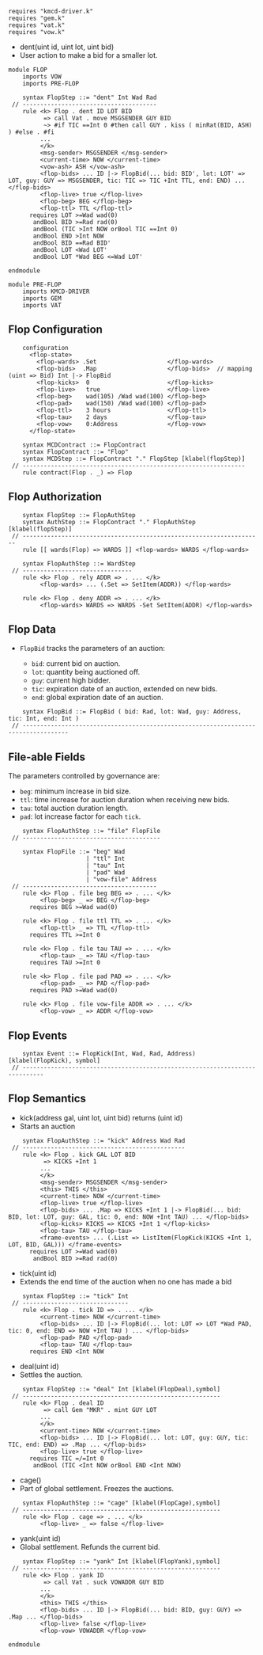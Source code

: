 ```k
requires "kmcd-driver.k"
requires "gem.k"
requires "vat.k"
requires "vow.k"
```

- dent(uint id, uint lot, uint bid)
- User action to make a bid for a smaller lot.

```k
module FLOP
    imports VOW
    imports PRE-FLOP

    syntax FlopStep ::= "dent" Int Wad Rad
 // --------------------------------------
    rule <k> Flop . dent ID LOT BID
          => call Vat . move MSGSENDER GUY BID
          ~> #if TIC ==Int 0 #then call GUY . kiss ( minRat(BID, ASH) ) #else . #fi
         ...
         </k>
         <msg-sender> MSGSENDER </msg-sender>
         <current-time> NOW </current-time>
         <vow-ash> ASH </vow-ash>
         <flop-bids> ... ID |-> FlopBid(... bid: BID', lot: LOT' => LOT, guy: GUY => MSGSENDER, tic: TIC => TIC +Int TTL, end: END) ... </flop-bids>
         <flop-live> true </flop-live>
         <flop-beg> BEG </flop-beg>
         <flop-ttl> TTL </flop-ttl>
      requires LOT >=Wad wad(0)
       andBool BID >=Rad rad(0)
       andBool (TIC >Int NOW orBool TIC ==Int 0)
       andBool END >Int NOW
       andBool BID ==Rad BID'
       andBool LOT <Wad LOT'
       andBool LOT *Wad BEG <=Wad LOT'
```

```k
endmodule
```

```k
module PRE-FLOP
    imports KMCD-DRIVER
    imports GEM
    imports VAT
```

Flop Configuration
------------------

```k
    configuration
      <flop-state>
        <flop-wards> .Set                    </flop-wards>
        <flop-bids>  .Map                    </flop-bids>  // mapping (uint => Bid) Int |-> FlopBid
        <flop-kicks>  0                      </flop-kicks>
        <flop-live>   true                   </flop-live>
        <flop-beg>    wad(105) /Wad wad(100) </flop-beg>
        <flop-pad>    wad(150) /Wad wad(100) </flop-pad>
        <flop-ttl>    3 hours                </flop-ttl>
        <flop-tau>    2 days                 </flop-tau>
        <flop-vow>    0:Address              </flop-vow>
      </flop-state>
```

```k
    syntax MCDContract ::= FlopContract
    syntax FlopContract ::= "Flop"
    syntax MCDStep ::= FlopContract "." FlopStep [klabel(flopStep)]
 // ---------------------------------------------------------------
    rule contract(Flop . _) => Flop
```

Flop Authorization
------------------

```k
    syntax FlopStep ::= FlopAuthStep
    syntax AuthStep ::= FlopContract "." FlopAuthStep [klabel(flopStep)]
 // --------------------------------------------------------------------
    rule [[ wards(Flop) => WARDS ]] <flop-wards> WARDS </flop-wards>

    syntax FlopAuthStep ::= WardStep
 // -------------------------------
    rule <k> Flop . rely ADDR => . ... </k>
         <flop-wards> ... (.Set => SetItem(ADDR)) </flop-wards>

    rule <k> Flop . deny ADDR => . ... </k>
         <flop-wards> WARDS => WARDS -Set SetItem(ADDR) </flop-wards>
```

Flop Data
---------

-   `FlopBid` tracks the parameters of an auction:

    -   `bid`: current bid on auction.
    -   `lot`: quantity being auctioned off.
    -   `guy`: current high bidder.
    -   `tic`: expiration date of an auction, extended on new bids.
    -   `end`: global expiration date of an auction.

```k
    syntax FlopBid ::= FlopBid ( bid: Rad, lot: Wad, guy: Address, tic: Int, end: Int )
 // -----------------------------------------------------------------------------------
```

File-able Fields
----------------

The parameters controlled by governance are:

-   `beg`: minimum increase in bid size.
-   `ttl`: time increase for auction duration when receiving new bids.
-   `tau`: total auction duration length.
-   `pad`: lot increase factor for each `tick`.

```k
    syntax FlopAuthStep ::= "file" FlopFile
 // ---------------------------------------

    syntax FlopFile ::= "beg" Wad
                      | "ttl" Int
                      | "tau" Int
                      | "pad" Wad
                      | "vow-file" Address
 // --------------------------------------
    rule <k> Flop . file beg BEG => . ... </k>
         <flop-beg> _ => BEG </flop-beg>
      requires BEG >=Wad wad(0)

    rule <k> Flop . file ttl TTL => . ... </k>
         <flop-ttl> _ => TTL </flop-ttl>
      requires TTL >=Int 0

    rule <k> Flop . file tau TAU => . ... </k>
         <flop-tau> _ => TAU </flop-tau>
      requires TAU >=Int 0

    rule <k> Flop . file pad PAD => . ... </k>
         <flop-pad> _ => PAD </flop-pad>
      requires PAD >=Wad wad(0)

    rule <k> Flop . file vow-file ADDR => . ... </k>
         <flop-vow> _ => ADDR </flop-vow>
```

Flop Events
-----------

```k
    syntax Event ::= FlopKick(Int, Wad, Rad, Address) [klabel(FlopKick), symbol]
 // ----------------------------------------------------------------------------
```

Flop Semantics
--------------

- kick(address gal, uint lot, uint bid) returns (uint id)
- Starts an auction

```k
    syntax FlopAuthStep ::= "kick" Address Wad Rad
 // ----------------------------------------------
    rule <k> Flop . kick GAL LOT BID
          => KICKS +Int 1
         ...
         </k>
         <msg-sender> MSGSENDER </msg-sender>
         <this> THIS </this>
         <current-time> NOW </current-time>
         <flop-live> true </flop-live>
         <flop-bids> ... .Map => KICKS +Int 1 |-> FlopBid(... bid: BID, lot: LOT, guy: GAL, tic: 0, end: NOW +Int TAU) ... </flop-bids>
         <flop-kicks> KICKS => KICKS +Int 1 </flop-kicks>
         <flop-tau> TAU </flop-tau>
         <frame-events> ... (.List => ListItem(FlopKick(KICKS +Int 1, LOT, BID, GAL))) </frame-events>
      requires LOT >=Wad wad(0)
       andBool BID >=Rad rad(0)
```

- tick(uint id)
- Extends the end time of the auction when no one has made a bid

```k
    syntax FlopStep ::= "tick" Int
 // ------------------------------
    rule <k> Flop . tick ID => . ... </k>
         <current-time> NOW </current-time>
         <flop-bids> ... ID |-> FlopBid(... lot: LOT => LOT *Wad PAD, tic: 0, end: END => NOW +Int TAU ) ... </flop-bids>
         <flop-pad> PAD </flop-pad>
         <flop-tau> TAU </flop-tau>
      requires END <Int NOW
```

- deal(uint id)
- Settles the auction.

```k
    syntax FlopStep ::= "deal" Int [klabel(FlopDeal),symbol]
 // --------------------------------------------------------
    rule <k> Flop . deal ID
          => call Gem "MKR" . mint GUY LOT
         ...
         </k>
         <current-time> NOW </current-time>
         <flop-bids> ... ID |-> FlopBid(... lot: LOT, guy: GUY, tic: TIC, end: END) => .Map ... </flop-bids>
         <flop-live> true </flop-live>
      requires TIC =/=Int 0
       andBool (TIC <Int NOW orBool END <Int NOW)
```

- cage()
- Part of global settlement. Freezes the auctions.

```k
    syntax FlopAuthStep ::= "cage" [klabel(FlopCage),symbol]
 // --------------------------------------------------------
    rule <k> Flop . cage => . ... </k>
         <flop-live> _ => false </flop-live>
```

- yank(uint id)
- Global settlement. Refunds the current bid.

```k
    syntax FlopStep ::= "yank" Int [klabel(FlopYank),symbol]
 // --------------------------------------------------------
    rule <k> Flop . yank ID
          => call Vat . suck VOWADDR GUY BID
         ...
         </k>
         <this> THIS </this>
         <flop-bids> ... ID |-> FlopBid(... bid: BID, guy: GUY) => .Map ... </flop-bids>
         <flop-live> false </flop-live>
         <flop-vow> VOWADDR </flop-vow>
```

```k
endmodule
```
